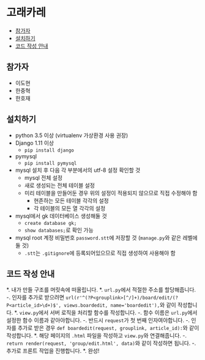 # 고래카레
 * [참가자](#참가자)
 * [설치하기](#설치하기)
 * [코드 작성 안내](#코드-작성-안내)

## 참가자
 * 이도현
 * 한중혁
 * 한호재

## 설치하기
 * python 3.5 이상 (virtualenv 가상환경 사용 권장)
 * Django 1.11 이상
   - `pip install django`
 * pymysql
   - `pip install pymysql`
 * mysql 설치 후 다음 각 부분에서의 utf-8 설정 확인할 것
   - mysql 전체 설정
   - 새로 생성되는 전체 테이블 설정
   - 미리 테이블을 만들어둔 경우 위의 설정이 적용되지 않으므로 직접 수정해야 함
     + 현존하는 모든 테이블 각각의 설정
     + 각 테이블의 모든 열 각각의 설정
 * mysql에서 gk 데이터베이스 생성해둘 것
   - `create database gk;`
   - `show databases;`로 확인 가능
 * mysql root 계정 비밀번호 `password.stt`에 저장할 것 (`manage.py`와 같은 레벨에 둘 것)
   - `.stt`는 `.gitignore`에 등록되어있으므로 직접 생성하여 사용해야 함

## 코드 작성 안내
 *. 내가 만들 구조를 머릿속에 떠올립니다.
 *. `url.py`에서 적절한 주소를 할당해줍니다.
   -. 인자를 추가로 받으려면 `url(r'^(?P<grouplink>[^/]+)/board/edit/(?P<article_id>\d+)$', views.boardedit, name='boardedit'),`와 같이 작성합니다.
 *. `view.py`에서 서버 로직을 처리할 함수를 작성합니다.
   -. 함수 이름은 `url.py`에서 설정한 함수 이름과 같아야합니다.
   -. 반드시 `request`가 첫 번째 인자여야합니다.
   -. 인자를 추가로 받은 경우 `def boardedit(request, grouplink, article_id):`와 같이 작성합니다.
 *. 해당 페이지의 `.html` 파일을 작성하고 `view.py`와 연결해줍니다.
   -. `return render(request, 'group/edit.html', data)`와 같이 작성하면 됩니다.
   -. 추가로 프론트 작업을 진행합니다.
 *. 완성!